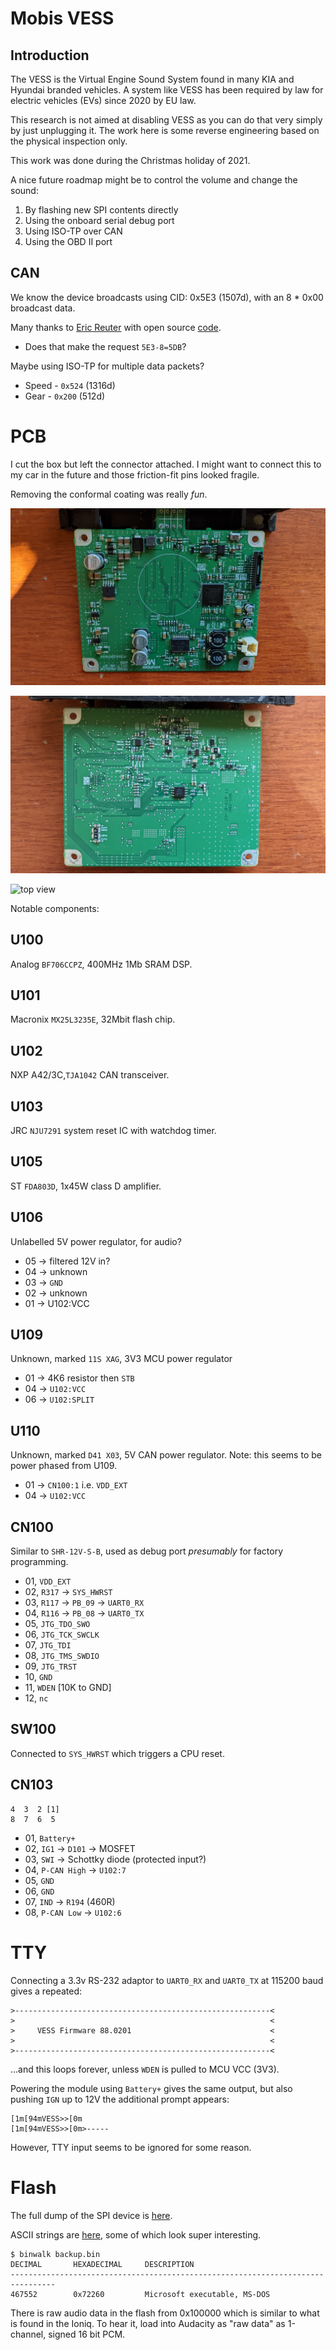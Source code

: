 Mobis VESS
==========

Introduction
------------

The VESS is the Virtual Engine Sound System found in many KIA and Hyundai
branded vehicles. A system like VESS has been required by law for electric
vehicles (EVs) since 2020 by EU law.

This research is not aimed at disabling VESS as you can do that very simply
by just unplugging it. The work here is some reverse engineering based on the
physical inspection only.

This work was done during the Christmas holiday of 2021.

A nice future roadmap might be to control the volume and change the sound:

 1. By flashing new SPI contents directly
 2. Using the onboard serial debug port
 3. Using ISO-TP over CAN
 4. Using the OBD II port

CAN
---

We know the device broadcasts using CID: 0x5E3 (1507d), with an 8 * 0x00 
broadcast data.

Many thanks to [Eric Reuter](https://www.youtube.com/watch?v=OLT1aKdpYhs) with
open source [code](https://github.com/ereuter/vess).

 - Does that make the request `5E3-8=5DB`?

Maybe using ISO-TP for multiple data packets?

 - Speed - `0x524` (1316d)
 - Gear - `0x200` (512d)

PCB
===

I cut the box but left the connector attached. I might want to connect this
to my car in the future and those friction-fit pins looked fragile.

Removing the conformal coating was really *fun*.

![top view](pcb-top.jpg)

![top view](pcb-bottom.jpg)

![top view](pcb-dbg.jpg)

Notable components:

U100
----

Analog `BF706CCPZ`, 400MHz 1Mb SRAM DSP.

U101
----

Macronix `MX25L3235E`, 32Mbit flash chip.

U102
----

NXP A42/3C,`TJA1042` CAN transceiver.

U103
----

JRC `NJU7291` system reset IC with watchdog timer.

U105
----

ST `FDA803D`, 1x45W class D amplifier.

U106
----

Unlabelled 5V power regulator, for audio?

- 05 → filtered 12V in?
- 04 → unknown
- 03 → `GND`
- 02 → unknown
- 01 → U102:VCC

U109
----

Unknown, marked `11S XAG`, 3V3 MCU power regulator

- 01 → 4K6 resistor then `STB`
- 04 → `U102:VCC`
- 06 → `U102:SPLIT`

U110
----

Unknown, marked `D41 X03`, 5V CAN power regulator. Note: this seems to be power phased from U109.

- 01 → `CN100:1` i.e. `VDD_EXT`
- 04 → `U102:VCC`

CN100
-----

Similar to `SHR-12V-S-B`, used as debug port *presumably* for factory
programming.

 - 01, `VDD_EXT`
 - 02, `R317` → `SYS_HWRST`
 - 03, `R117` → `PB_09` → `UART0_RX`
 - 04, `R116` → `PB_08` → `UART0_TX`
 - 05, `JTG_TDO_SWO`
 - 06, `JTG_TCK_SWCLK`
 - 07, `JTG_TDI`
 - 08, `JTG_TMS_SWDIO`
 - 09, `JTG_TRST`
 - 10, `GND`
 - 11, `WDEN` [10K to GND]
 - 12, `nc`

SW100
-----

Connected to `SYS_HWRST` which triggers a CPU reset.

CN103
-----

    4  3  2 [1]
    8  7  6  5

- 01, `Battery+`
- 02, `IG1` → `D101` → MOSFET
- 03, `SWI` → Schottky diode (protected input?)
- 04, `P-CAN High` → `U102:7`
- 05, `GND`
- 06, `GND`
- 07, `IND` → `R194` (460R)
- 08, `P-CAN Low` → `U102:6`

TTY
===

Connecting a 3.3v RS-232 adaptor to `UART0_RX` and `UART0_TX` at 115200 baud
gives a repeated:

    >---------------------------------------------------------<
    >                                                         <
    >     VESS Firmware 88.0201                               <
    >                                                         <
    >---------------------------------------------------------<

...and this loops forever, unless `WDEN` is pulled to MCU VCC (3V3).

Powering the module using `Battery+` gives the same output, but also pushing
`IGN` up to 12V the additional prompt appears:

    [1m[94mVESS>>[0m
    [1m[94mVESS>>[0m>-----

However, TTY input seems to be ignored for some reason.

Flash
=====

The full dump of the SPI device is [here](backup.bin).

ASCII strings are [here](strings.txt), some of which look super interesting.

    $ binwalk backup.bin
    DECIMAL       HEXADECIMAL     DESCRIPTION
    --------------------------------------------------------------------------------
    467552        0x72260         Microsoft executable, MS-DOS

There is raw audio data in the flash from 0x100000 which is similar to what is found in the Ioniq.
To hear it, load into Audacity as "raw data" as 1-channel, signed 16 bit PCM.
